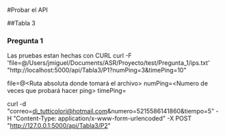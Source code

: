 #Probar el API

##Tabla 3

### Pregunta 1
Las pruebas estan hechas con CURL
curl -F 'file=@/Users/jmiguel/Documents/ASR/Proyecto/test/Pregunta_1/ips.txt' "http://localhost:5000/api/Tabla3/P1?numPing=3&timePing=10"

file=@<Ruta absoluta donde tomará el archivo>
numPing=<Numero de veces que probará hacer ping>
timePing=<Tiempo de respuesta del ping en milisegundos antes de estar a destiempo>

curl -d "correo=di_tutticolori@hotmail.com&numero=5215586141860&tiempo=5" -H "Content-Type: application/x-www-form-urlencoded" -X POST "http://127.0.0.1:5000/api/Tabla3/P2"